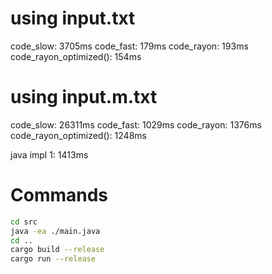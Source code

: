 
# using input.txt
code_slow: 3705ms
code_fast: 179ms
code_rayon: 193ms
code_rayon_optimized(): 154ms


# using input.m.txt

code_slow:              26311ms
code_fast:              1029ms
code_rayon:             1376ms
code_rayon_optimized(): 1248ms

java impl 1: 1413ms 


# Commands 

```sh
cd src
java -ea ./main.java
cd ..
cargo build --release
cargo run --release
```

